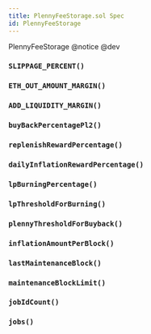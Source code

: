 ```yaml
---
title: PlennyFeeStorage.sol Spec
id: PlennyFeeStorage
---
```


PlennyFeeStorage
@notice
@dev




### `SLIPPAGE_PERCENT()`
### `ETH_OUT_AMOUNT_MARGIN()`
### `ADD_LIQUIDITY_MARGIN()`
### `buyBackPercentagePl2()`
### `replenishRewardPercentage()`
### `dailyInflationRewardPercentage()`
### `lpBurningPercentage()`
### `lpThresholdForBurning()`
### `plennyThresholdForBuyback()`
### `inflationAmountPerBlock()`
### `lastMaintenanceBlock()`
### `maintenanceBlockLimit()`
### `jobIdCount()`
### `jobs()`


